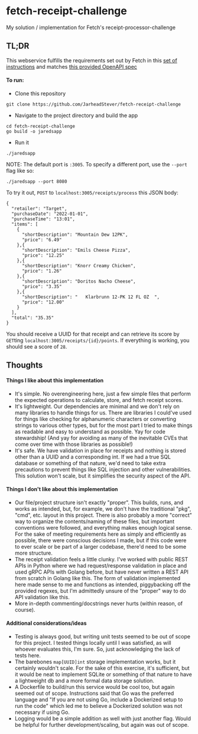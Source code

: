 # fetch-receipt-challenge
My solution / implementation for Fetch's receipt-processor-challenge

## TL;DR

This webservice fulfills the requirements set out by Fetch in this [set of instructions](./instructions/prompt.md) and matches [this provided OpenAPI spec](./instructions/apispec.yml)


#### To run:
- Clone this repository
```
git clone https://github.com/JarheadStever/fetch-receipt-challenge
```
- Navigate to the project directory and build the app
```
cd fetch-receipt-challenge
go build -o jaredsapp
```
- Run it
```
./jaredsapp
```
NOTE: The default port is `:3005`. To specify a different port, use the `--port` flag like so:
```
./jaredsapp --port 8080
```

To try it out, `POST` to `localhost:3005/receipts/process` this JSON body:
```
{
  "retailer": "Target",
  "purchaseDate": "2022-01-01",
  "purchaseTime": "13:01",
  "items": [
    {
      "shortDescription": "Mountain Dew 12PK",
      "price": "6.49"
    },{
      "shortDescription": "Emils Cheese Pizza",
      "price": "12.25"
    },{
      "shortDescription": "Knorr Creamy Chicken",
      "price": "1.26"
    },{
      "shortDescription": "Doritos Nacho Cheese",
      "price": "3.35"
    },{
      "shortDescription": "   Klarbrunn 12-PK 12 FL OZ  ",
      "price": "12.00"
    }
  ],
  "total": "35.35"
}
```

You should receive a UUID for that receipt and can retrieve its score by `GET`ting `localhost:3005/receipts/{id}/points`. If everything is working, you should see a score of `28`.


## Thoughts

####  Things I like about this implementation
- It's simple. No overengineering here, just a few simple files that perform the expected operations to calculate, store, and fetch receipt scores.
- It's lightweight. Our dependencies are minimal and we don't rely on many libraries to handle things for us. There are libraries I could've used for things like checking for alphanumeric characters or converting strings to various other types, but for the most part I tried to make things as readable and easy to understand as possible. Yay for code stewardship! (And yay for avoiding as many of the inevitable CVEs that come over time with those libraries as possible!)
- It's safe. We have validation in place for receipts and nothing is stored other than a UUID and a corresponding int. If we had a true SQL database or something of that nature, we'd need to take extra precautions to prevent things like SQL injection and other vulnerabilities. This solution won't scale, but it simplifies the security aspect of the API.

####  Things I don't like about this implementation
- Our file/project structure isn't exactly "proper". This builds, runs, and works as intended, but, for example, we don't have the traditional "pkg", "cmd", etc. layout in this project. There is also probably a more "correct" way to organize the contents/naming of these files, but important conventions were followed, and everything makes enough logical sense. For the sake of meeting requirements here as simply and efficiently as possible, there were conscious decisions I made, but if this code were to ever scale or be part of a larger codebase, there'd need to be some more structure.
- The receipt validation feels a little clunky. I've worked with public REST APIs in Python where we had request/response validation in place and used gRPC APIs with Golang before, but have never written a REST API from scratch in Golang like this. The form of validation implemented here made sense to me and functions as intended, piggybacking off the provided regexes, but I'm admittedly unsure of the "proper" way to do API validation like this.
- More in-depth commenting/docstrings never hurts (within reason, of course).

####  Additional considerations/ideas
- Testing is always good, but writing unit tests seemed to be out of scope for this project. I tested things locally until I was satisfied, as will whoever evaluates this, I'm sure. So, just acknowledging the lack of tests here.
- The barebones `map[UUID]int` storage implementation works, but it certainly wouldn't scale. For the sake of this exercise, it's sufficient, but it would be neat to implement SQLite or something of that nature to have a lightweight db and a more formal data storage solution.
- A Dockerfile to build/run this service would be cool too, but again seemed out of scope. Instructions said that Go was the preferred language and "If you are not using Go, include a Dockerized setup to run the code" which led me to believe a Dockerized solution was not necessary if using Go.
- Logging would be a simple addition as well with just another flag. Would be helpful for further development/scaling, but again was out of scope.
